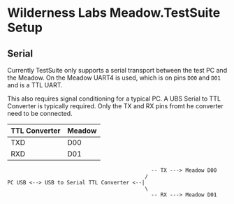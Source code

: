 # Wilderness Labs Meadow.TestSuite Setup

## Serial

Currently TestSuite only supports a serial transport between the test PC and the Meadow.  On the Meadow UART4 is used, which is on pins `D00` and `D01` and is a TTL UART.  

This also requires signal conditioning for a typical PC.  A UBS Serial to TTL Converter is typically required.  Only the TX and RX pins fromt he converter need to be connected.

| TTL Converter | Meadow |
| --- | --- |
| TXD | D00 |
| RXD | D01 |


```
                                              -- TX ---> Meadow D00
                                            /
PC USB <--> USB to Serial TTL Converter <--|
                                            \
                                              -- RX ---> Meadow D01
                                        
```